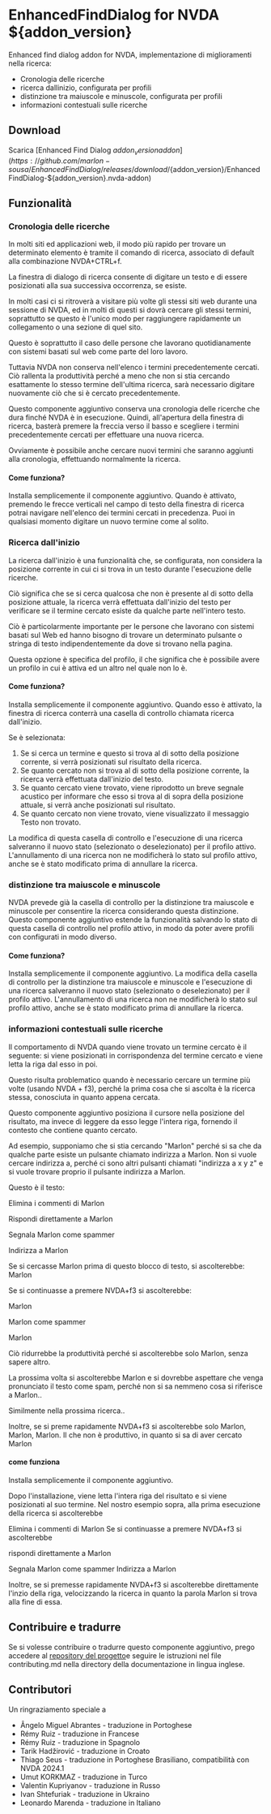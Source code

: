 # EnhancedFindDialog for NVDA ${addon_version}
Enhanced find dialog addon for NVDA, implementazione di miglioramenti nella ricerca:

* Cronologia delle ricerche
* ricerca dallinizio, configurata per profili
* distinzione tra maiuscole e minuscole, configurata per profili
* informazioni contestuali sulle ricerche

## Download
Scarica [Enhanced Find Dialog ${addon_version} addon](https://github.com/marlon-sousa/EnhancedFindDialog/releases/download/${addon_version}/EnhancedFindDialog-${addon_version}.nvda-addon)

## Funzionalità

### Cronologia delle ricerche
In molti siti ed applicazioni web, il modo più rapido per trovare un determinato elemento è tramite il comando di ricerca, associato di default alla combinazione NVDA+CTRL+f.

La finestra di dialogo di ricerca consente di digitare un testo e di essere posizionati alla sua successiva occorrenza, se esiste.

In molti casi ci si ritroverà a visitare più volte gli stessi siti web durante una sessione di NVDA, ed in molti di questi si dovrà cercare gli stessi termini, soprattutto se questo è l'unico modo per raggiungere rapidamente un collegamento o una sezione di quel sito.

Questo è soprattutto il caso delle persone che lavorano quotidianamente con sistemi basati sul web come parte del loro lavoro.

Tuttavia NVDA non conserva nell'elenco i termini precedentemente cercati. Ciò rallenta la produttività perché a meno che non si stia cercando esattamente lo stesso termine dell'ultima ricerca, sarà necessario digitare nuovamente ciò che si è cercato precedentemente.

Questo componente aggiuntivo conserva una cronologia delle ricerche che dura finché NVDA è in esecuzione. Quindi, all'apertura della finestra di ricerca, basterà premere la freccia verso il basso e scegliere i termini precedentemente cercati per effettuare una nuova ricerca.

Ovviamente è possibile anche cercare nuovi termini che saranno aggiunti alla cronologia, effettuando normalmente la ricerca.

#### Come funziona?

Installa semplicemente il componente aggiuntivo. Quando è attivato, premendo le frecce verticali nel campo di testo della finestra di ricerca potrai navigare nell'elenco dei termini cercati in precedenza.
Puoi in qualsiasi momento digitare un nuovo termine come al solito.

### Ricerca dall'inizio

La ricerca dall'inizio è una funzionalità che, se configurata, non considera la posizione corrente in cui ci si trova in un testo durante l'esecuzione delle ricerche.

Ciò significa che se si cerca qualcosa che non è presente al di sotto della posizione attuale, la ricerca verrà effettuata dall'inizio del testo per verificare se il termine cercato esiste da qualche parte nell'intero testo.

Ciò è particolarmente importante per le persone che lavorano con sistemi basati sul Web ed hanno bisogno di trovare un determinato pulsante o stringa di testo indipendentemente da dove si trovano nella pagina.

Questa opzione è specifica del profilo, il che significa che è possibile avere un profilo in cui è attiva ed un altro nel quale non lo è.

#### Come funziona?

Installa semplicemente il componente aggiuntivo. Quando esso è attivato, la finestra di ricerca conterrà una casella di controllo chiamata ricerca dall'inizio.

Se è selezionata:

1. Se si cerca un termine e questo si trova al di sotto della posizione corrente, si verrà posizionati sul risultato della ricerca.
2. Se quanto cercato non si trova al di sotto della posizione corrente, la ricerca verrà effettuata dall'inizio del testo.
3. Se quanto cercato viene trovato, viene riprodotto un breve segnale acustico per informare che esso si trova al di sopra della posizione attuale, si verrà anche posizionati sul risultato.
4. Se quanto cercato non viene trovato, viene visualizzato il messaggio Testo non trovato.

La modifica di questa casella di controllo e l'esecuzione di una ricerca salveranno il nuovo stato (selezionato o deselezionato) per il profilo attivo. L'annullamento di una ricerca non ne modificherà lo stato sul profilo attivo, anche se è stato modificato prima di annullare la ricerca.
### distinzione tra maiuscole e minuscole

NVDA prevede già la casella di controllo per la distinzione tra maiuscole e minuscole per consentire la ricerca considerando questa distinzione. Questo componente aggiuntivo estende la funzionalità salvando lo stato di questa casella di controllo nel profilo attivo, in modo da poter avere profili con configurati in modo diverso.

#### Come funziona?

Installa semplicemente il componente aggiuntivo. La modifica della casella di controllo per la distinzione tra maiuscole e minuscole e l'esecuzione di una ricerca salveranno il nuovo stato (selezionato o deselezionato) per il profilo attivo. L'annullamento di una ricerca non ne modificherà lo stato sul profilo attivo, anche se è stato modificato prima di annullare la ricerca.

### informazioni contestuali sulle ricerche

Il comportamento di NVDA quando viene trovato un termine cercato è il seguente: si viene posizionati in corrispondenza del termine cercato e viene letta la riga dal esso in poi.

Questo risulta problematico quando è necessario cercare un termine più volte (usando NVDA + f3), perché la prima cosa che si ascolta è la ricerca stessa, conosciuta in quanto appena cercata.

Questo componente aggiuntivo posiziona il cursore nella posizione del risultato, ma invece di leggere da esso legge l'intera riga, fornendo il contesto che contiene quanto cercato.

Ad esempio, supponiamo che si stia cercando "Marlon" perché si sa che da qualche parte esiste un pulsante chiamato indirizza a Marlon. Non si vuole cercare indirizza a, perché ci sono altri pulsanti chiamati "indirizza a x y z" e si vuole trovare proprio il pulsante indirizza a  Marlon.

Questo è il testo:

Elimina i commenti di Marlon

Rispondi direttamente a Marlon

Segnala Marlon come spammer

Indirizza a Marlon

Se si cercasse Marlon prima di questo blocco di testo, si ascolterebbe:
Marlon

Se si continuasse a premere NVDA+f3 si ascolterebbe:

Marlon

Marlon come spammer

Marlon

Ciò ridurrebbe la produttività perché si ascolterebbe solo Marlon, senza sapere altro.

La prossima volta si ascolterebbe Marlon e si dovrebbe aspettare che venga pronunciato il testo come spam, perché non si sa nemmeno cosa si riferisce a Marlon..

Similmente nella prossima ricerca..

Inoltre, se si preme rapidamente NVDA+f3 si ascolterebbe solo Marlon, Marlon, Marlon. Il che non è produttivo, in quanto si sa di aver cercato Marlon

#### come funziona

Installa semplicemente il componente aggiuntivo.

Dopo l'installazione, viene letta l'intera riga del risultato e si viene posizionati al suo termine.
Nel nostro esempio sopra, alla prima esecuzione della ricerca si ascolterebbe

Elimina i commenti di Marlon
Se si continuasse a premere NVDA+f3 si ascolterebbe

rispondi direttamente a Marlon

Segnala Marlon come spammer
Indirizza a Marlon

Inoltre, se si premesse rapidamente NVDA+f3 si ascolterebbe direttamente l'inzio della riga, velocizzando la ricerca in quanto la parola Marlon si trova alla fine di essa.

## Contribuire e tradurre

Se si volesse contribuire o tradurre questo componente aggiuntivo, prego accedere al [repository del progetto](https://github.com/marlon-sousa/EnhancedFindDialog)e seguire le istruzioni nel file contributing.md nella directory della documentazione in lingua inglese.

## Contributori

Un ringraziamento speciale a


* Ângelo Miguel Abrantes - traduzione in Portoghese
* Rémy Ruiz - traduzione in Francese
* Rémy Ruiz - traduzione in Spagnolo
* Tarik Hadžirović - traduzione in Croato
*  Thiago Seus - traduzione in Portoghese Brasiliano, compatibilità con NVDA 2024.1
* Umut KORKMAZ - traduzione in Turco
* Valentin Kupriyanov - traduzione in Russo 
* Ivan Shtefuriak - traduzione in Ukraino
* Leonardo Marenda - traduzione in Italiano
